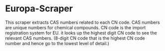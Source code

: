 # Europa-Scraper

This scraper extracts CAS numbers related to each CN code. CAS numbers are unique numbers for chemical compounds. CN code is the import registration system for EU. it looks up the highest digit CN code to see the relevant CAS numbers. (8-digit CN code that is the highest CN code number and hence go to the lowest level of detail.)
